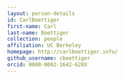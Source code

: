 ```yaml
---
layout: person-details
id: CarlBoettiger
first-name: Carl
last-name: Boettiger
collection: people
affiliation: UC Berkeley
homepage: http://carlboettiger.info/
github_username: cboettiger
orcid: 0000-0002-1642-628X
---
```

